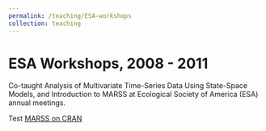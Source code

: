```yaml
---
permalink: /teaching/ESA-workshops
collection: teaching
---
```


ESA Workshops, 2008 - 2011
======
Co-taught Analysis of Multivariate Time-Series Data Using State-Space Models, and Introduction to MARSS at Ecological Society of America (ESA) annual meetings.

Test
[MARSS on CRAN](https://cran.r-project.org/web/packages/MARSS/index.html)



